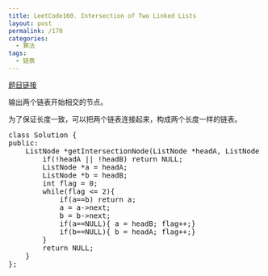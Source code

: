```yaml
---
title: LeetCode160. Intersection of Two Linked Lists
layout: post
permalink: /170
categories:
  - 算法
tags:
  - 链表
---
```

<a href="https://leetcode.com/problems/intersection-of-two-linked-lists/" target="_blank">题目链接</a>

输出两个链表开始相交的节点。

为了保证长度一致，可以把两个链表连接起来，构成两个长度一样的链表。

<pre class="brush: cpp; title: ; notranslate" title="">class Solution {
public:
    ListNode *getIntersectionNode(ListNode *headA, ListNode *headB) {
        if(!headA || !headB) return NULL;
        ListNode *a = headA;
        ListNode *b = headB;
        int flag = 0;
        while(flag &lt;= 2){
            if(a==b) return a;
            a = a-&gt;next;
            b = b-&gt;next;
            if(a==NULL){ a = headB; flag++;}
            if(b==NULL){ b = headA; flag++;}
        }
        return NULL;
    }
};
</pre>